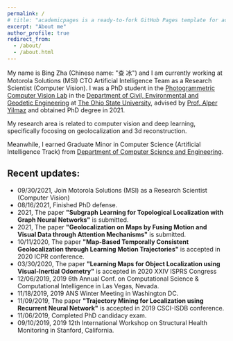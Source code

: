 ```yaml
---
permalink: /
# title: "academicpages is a ready-to-fork GitHub Pages template for academic personal websites"
excerpt: "About me"
author_profile: true
redirect_from: 
  - /about/
  - /about.html
---
```


My name is Bing Zha (Chinese name: "查 冰") and I am currently working at Motorola Solutions (MSI) CTO Artificial Intelligence Team as a Research Scientist (Computer Vision). I was a PhD student in the [Photogrammetric Computer Vision Lab](https://u.osu.edu/pcvlab/) in the [Department of Civil, Environmental and Geodetic Engineering](https://ceg.osu.edu/) at [The Ohio State University](https://www.osu.edu/), advised by [Prof. Alper Yilmaz](https://ceg.osu.edu/people/yilmaz.15) and obtained PhD degree in 2021.

My research area is related to computer vision and deep learning, specifically focosing on geolocalization and 3d reconstruction. 

Meanwhile, I earned Graduate Minor in Computer Science (Artificial Intelligence Track) from [Department of Computer Science and Engineering](https://cse.osu.edu/). 


Recent updates:
------
- 09/30/2021, Join Motorola Solutions (MSI) as a Research Scientist (Computer Vision)
- 08/16/2021, Finished PhD defense.  
- 2021, The paper **"Subgraph Learning for Topological Localization with Graph Neural Networks"** is submitted.
- 2021, The paper **"Geolocalization on Maps by Fusing Motion and Visual Data through Attention Mechanisms"** is submitted.
- 10/11/2020, The paper **"Map-Based Temporally Consistent Geolocalization through Learning Motion Trajectories"** is accepted in 2020 ICPR conference.
- 03/30/2020, The paper **"Learning Maps for Object Localization using Visual-Inertial Odometry"** is accepted in 2020 XXIV ISPRS Congress
- 12/06/2019, 2019 6th Annual Conf. on Computational Science & Computational Intelligence in Las Vegas, Nevada. 
- 11/18/2019, 2019 ANS Winter Meeting in Washington DC. 
- 11/09/2019, The paper **"Trajectory Mining for Localization using Recurrent Neural Network"** is accepted in 2019 CSCI-ISDB conference. 
- 11/06/2019, Completed PhD candidacy exam. 
- 09/10/2019, 2019 12th International Workshop on Structural Health Monitoring in Stanford, California.

